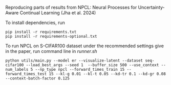 Reproducing parts of results from NPCL: Neural Processes for Uncertainty-Aware Continual Learning (Jha et al. 2024)

To install dependencies, run
```
pip install -r requirements.txt
pip install -r requirements-optional.txt
```
To run NPCL on S-CIFAR100 dataset under the recommended settings give in the paper, run command line in _runner.sh_
```
python utils/main.py --model er --visualize-latent --dataset seq-cifar100 --load_best_args --seed 1  --buffer_size 500 --use_context --num_labels 5 --np_type npcl --forward_times_train 15 --forward_times_test 15 --kl-g 0.01 --kl-t 0.05 --kd-tr 0.1 --kd-gr 0.08 --context-batch-factor 0.125
```
